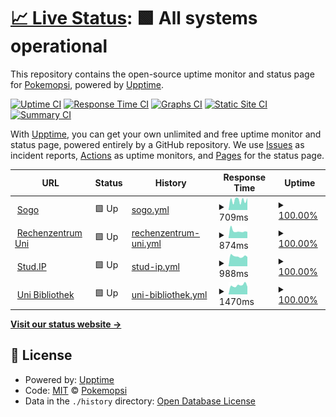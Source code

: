 # [📈 Live Status](https://https://pokemopsi.github.io/upptime-upptime/): <!--live status--> **🟩 All systems operational**

This repository contains the open-source uptime monitor and status page for [Pokemopsi](https://https://pokemopsi.github.io/upptime-upptime/), powered by [Upptime](https://github.com/upptime/upptime).

[![Uptime CI](https://github.com/Pokemopsi/upptime/workflows/Uptime%20CI/badge.svg)](https://github.com/Pokemopsi/upptime/actions?query=workflow%3A%22Uptime+CI%22)
[![Response Time CI](https://github.com/Pokemopsi/upptime/workflows/Response%20Time%20CI/badge.svg)](https://github.com/Pokemopsi/upptime/actions?query=workflow%3A%22Response+Time+CI%22)
[![Graphs CI](https://github.com/Pokemopsi/upptime/workflows/Graphs%20CI/badge.svg)](https://github.com/Pokemopsi/upptime/actions?query=workflow%3A%22Graphs+CI%22)
[![Static Site CI](https://github.com/Pokemopsi/upptime/workflows/Static%20Site%20CI/badge.svg)](https://github.com/Pokemopsi/upptime/actions?query=workflow%3A%22Static+Site+CI%22)
[![Summary CI](https://github.com/Pokemopsi/upptime/workflows/Summary%20CI/badge.svg)](https://github.com/Pokemopsi/upptime/actions?query=workflow%3A%22Summary+CI%22)

With [Upptime](https://upptime.js.org), you can get your own unlimited and free uptime monitor and status page, powered entirely by a GitHub repository. We use [Issues](https://github.com/Pokemopsi/upptime/issues) as incident reports, [Actions](https://github.com/Pokemopsi/upptime/actions) as uptime monitors, and [Pages](https://https://pokemopsi.github.io/upptime-upptime/) for the status page.

<!--start: status pages-->
<!-- This summary is generated by Upptime (https://github.com/upptime/upptime) -->
<!-- Do not edit this manually, your changes will be overwritten -->
<!-- prettier-ignore -->
| URL | Status | History | Response Time | Uptime |
| --- | ------ | ------- | ------------- | ------ |
| <img alt="" src="https://www.saashub.com/images/app/service_logos/9/699f7e38eef7/large.png?1528350016" height="13"> [Sogo](https://sogo.uni-osnabrueck.de) | 🟩 Up | [sogo.yml](https://github.com/Pokemopsi/upptime-upptime/commits/HEAD/history/sogo.yml) | <details><summary><img alt="Response time graph" src="./graphs/sogo/response-time-week.png" height="20"> 709ms</summary><br><a href="https://Pokemopsi.github.io/upptime-upptime/history/sogo"><img alt="Response time 709" src="https://img.shields.io/endpoint?url=https%3A%2F%2Fraw.githubusercontent.com%2FPokemopsi%2Fupptime-upptime%2FHEAD%2Fapi%2Fsogo%2Fresponse-time.json"></a><br><a href="https://Pokemopsi.github.io/upptime-upptime/history/sogo"><img alt="24-hour response time 486" src="https://img.shields.io/endpoint?url=https%3A%2F%2Fraw.githubusercontent.com%2FPokemopsi%2Fupptime-upptime%2FHEAD%2Fapi%2Fsogo%2Fresponse-time-day.json"></a><br><a href="https://Pokemopsi.github.io/upptime-upptime/history/sogo"><img alt="7-day response time 709" src="https://img.shields.io/endpoint?url=https%3A%2F%2Fraw.githubusercontent.com%2FPokemopsi%2Fupptime-upptime%2FHEAD%2Fapi%2Fsogo%2Fresponse-time-week.json"></a><br><a href="https://Pokemopsi.github.io/upptime-upptime/history/sogo"><img alt="30-day response time 709" src="https://img.shields.io/endpoint?url=https%3A%2F%2Fraw.githubusercontent.com%2FPokemopsi%2Fupptime-upptime%2FHEAD%2Fapi%2Fsogo%2Fresponse-time-month.json"></a><br><a href="https://Pokemopsi.github.io/upptime-upptime/history/sogo"><img alt="1-year response time 709" src="https://img.shields.io/endpoint?url=https%3A%2F%2Fraw.githubusercontent.com%2FPokemopsi%2Fupptime-upptime%2FHEAD%2Fapi%2Fsogo%2Fresponse-time-year.json"></a></details> | <details><summary><a href="https://Pokemopsi.github.io/upptime-upptime/history/sogo">100.00%</a></summary><a href="https://Pokemopsi.github.io/upptime-upptime/history/sogo"><img alt="All-time uptime 100.00%" src="https://img.shields.io/endpoint?url=https%3A%2F%2Fraw.githubusercontent.com%2FPokemopsi%2Fupptime-upptime%2FHEAD%2Fapi%2Fsogo%2Fuptime.json"></a><br><a href="https://Pokemopsi.github.io/upptime-upptime/history/sogo"><img alt="24-hour uptime 100.00%" src="https://img.shields.io/endpoint?url=https%3A%2F%2Fraw.githubusercontent.com%2FPokemopsi%2Fupptime-upptime%2FHEAD%2Fapi%2Fsogo%2Fuptime-day.json"></a><br><a href="https://Pokemopsi.github.io/upptime-upptime/history/sogo"><img alt="7-day uptime 100.00%" src="https://img.shields.io/endpoint?url=https%3A%2F%2Fraw.githubusercontent.com%2FPokemopsi%2Fupptime-upptime%2FHEAD%2Fapi%2Fsogo%2Fuptime-week.json"></a><br><a href="https://Pokemopsi.github.io/upptime-upptime/history/sogo"><img alt="30-day uptime 100.00%" src="https://img.shields.io/endpoint?url=https%3A%2F%2Fraw.githubusercontent.com%2FPokemopsi%2Fupptime-upptime%2FHEAD%2Fapi%2Fsogo%2Fuptime-month.json"></a><br><a href="https://Pokemopsi.github.io/upptime-upptime/history/sogo"><img alt="1-year uptime 100.00%" src="https://img.shields.io/endpoint?url=https%3A%2F%2Fraw.githubusercontent.com%2FPokemopsi%2Fupptime-upptime%2FHEAD%2Fapi%2Fsogo%2Fuptime-year.json"></a></details>
| <img alt="" src="https://favicons.githubusercontent.com/www.rz.uni-osnabrueck.de" height="13"> [Rechenzentrum Uni](https://www.rz.uni-osnabrueck.de) | 🟩 Up | [rechenzentrum-uni.yml](https://github.com/Pokemopsi/upptime-upptime/commits/HEAD/history/rechenzentrum-uni.yml) | <details><summary><img alt="Response time graph" src="./graphs/rechenzentrum-uni/response-time-week.png" height="20"> 874ms</summary><br><a href="https://Pokemopsi.github.io/upptime-upptime/history/rechenzentrum-uni"><img alt="Response time 874" src="https://img.shields.io/endpoint?url=https%3A%2F%2Fraw.githubusercontent.com%2FPokemopsi%2Fupptime-upptime%2FHEAD%2Fapi%2Frechenzentrum-uni%2Fresponse-time.json"></a><br><a href="https://Pokemopsi.github.io/upptime-upptime/history/rechenzentrum-uni"><img alt="24-hour response time 816" src="https://img.shields.io/endpoint?url=https%3A%2F%2Fraw.githubusercontent.com%2FPokemopsi%2Fupptime-upptime%2FHEAD%2Fapi%2Frechenzentrum-uni%2Fresponse-time-day.json"></a><br><a href="https://Pokemopsi.github.io/upptime-upptime/history/rechenzentrum-uni"><img alt="7-day response time 874" src="https://img.shields.io/endpoint?url=https%3A%2F%2Fraw.githubusercontent.com%2FPokemopsi%2Fupptime-upptime%2FHEAD%2Fapi%2Frechenzentrum-uni%2Fresponse-time-week.json"></a><br><a href="https://Pokemopsi.github.io/upptime-upptime/history/rechenzentrum-uni"><img alt="30-day response time 874" src="https://img.shields.io/endpoint?url=https%3A%2F%2Fraw.githubusercontent.com%2FPokemopsi%2Fupptime-upptime%2FHEAD%2Fapi%2Frechenzentrum-uni%2Fresponse-time-month.json"></a><br><a href="https://Pokemopsi.github.io/upptime-upptime/history/rechenzentrum-uni"><img alt="1-year response time 874" src="https://img.shields.io/endpoint?url=https%3A%2F%2Fraw.githubusercontent.com%2FPokemopsi%2Fupptime-upptime%2FHEAD%2Fapi%2Frechenzentrum-uni%2Fresponse-time-year.json"></a></details> | <details><summary><a href="https://Pokemopsi.github.io/upptime-upptime/history/rechenzentrum-uni">100.00%</a></summary><a href="https://Pokemopsi.github.io/upptime-upptime/history/rechenzentrum-uni"><img alt="All-time uptime 100.00%" src="https://img.shields.io/endpoint?url=https%3A%2F%2Fraw.githubusercontent.com%2FPokemopsi%2Fupptime-upptime%2FHEAD%2Fapi%2Frechenzentrum-uni%2Fuptime.json"></a><br><a href="https://Pokemopsi.github.io/upptime-upptime/history/rechenzentrum-uni"><img alt="24-hour uptime 100.00%" src="https://img.shields.io/endpoint?url=https%3A%2F%2Fraw.githubusercontent.com%2FPokemopsi%2Fupptime-upptime%2FHEAD%2Fapi%2Frechenzentrum-uni%2Fuptime-day.json"></a><br><a href="https://Pokemopsi.github.io/upptime-upptime/history/rechenzentrum-uni"><img alt="7-day uptime 100.00%" src="https://img.shields.io/endpoint?url=https%3A%2F%2Fraw.githubusercontent.com%2FPokemopsi%2Fupptime-upptime%2FHEAD%2Fapi%2Frechenzentrum-uni%2Fuptime-week.json"></a><br><a href="https://Pokemopsi.github.io/upptime-upptime/history/rechenzentrum-uni"><img alt="30-day uptime 100.00%" src="https://img.shields.io/endpoint?url=https%3A%2F%2Fraw.githubusercontent.com%2FPokemopsi%2Fupptime-upptime%2FHEAD%2Fapi%2Frechenzentrum-uni%2Fuptime-month.json"></a><br><a href="https://Pokemopsi.github.io/upptime-upptime/history/rechenzentrum-uni"><img alt="1-year uptime 100.00%" src="https://img.shields.io/endpoint?url=https%3A%2F%2Fraw.githubusercontent.com%2FPokemopsi%2Fupptime-upptime%2FHEAD%2Fapi%2Frechenzentrum-uni%2Fuptime-year.json"></a></details>
| <img alt="" src="https://favicons.githubusercontent.com/studip.uni-osnabrueck.de" height="13"> [Stud.IP](https://studip.uni-osnabrueck.de) | 🟩 Up | [stud-ip.yml](https://github.com/Pokemopsi/upptime-upptime/commits/HEAD/history/stud-ip.yml) | <details><summary><img alt="Response time graph" src="./graphs/stud-ip/response-time-week.png" height="20"> 988ms</summary><br><a href="https://Pokemopsi.github.io/upptime-upptime/history/stud-ip"><img alt="Response time 988" src="https://img.shields.io/endpoint?url=https%3A%2F%2Fraw.githubusercontent.com%2FPokemopsi%2Fupptime-upptime%2FHEAD%2Fapi%2Fstud-ip%2Fresponse-time.json"></a><br><a href="https://Pokemopsi.github.io/upptime-upptime/history/stud-ip"><img alt="24-hour response time 1178" src="https://img.shields.io/endpoint?url=https%3A%2F%2Fraw.githubusercontent.com%2FPokemopsi%2Fupptime-upptime%2FHEAD%2Fapi%2Fstud-ip%2Fresponse-time-day.json"></a><br><a href="https://Pokemopsi.github.io/upptime-upptime/history/stud-ip"><img alt="7-day response time 988" src="https://img.shields.io/endpoint?url=https%3A%2F%2Fraw.githubusercontent.com%2FPokemopsi%2Fupptime-upptime%2FHEAD%2Fapi%2Fstud-ip%2Fresponse-time-week.json"></a><br><a href="https://Pokemopsi.github.io/upptime-upptime/history/stud-ip"><img alt="30-day response time 988" src="https://img.shields.io/endpoint?url=https%3A%2F%2Fraw.githubusercontent.com%2FPokemopsi%2Fupptime-upptime%2FHEAD%2Fapi%2Fstud-ip%2Fresponse-time-month.json"></a><br><a href="https://Pokemopsi.github.io/upptime-upptime/history/stud-ip"><img alt="1-year response time 988" src="https://img.shields.io/endpoint?url=https%3A%2F%2Fraw.githubusercontent.com%2FPokemopsi%2Fupptime-upptime%2FHEAD%2Fapi%2Fstud-ip%2Fresponse-time-year.json"></a></details> | <details><summary><a href="https://Pokemopsi.github.io/upptime-upptime/history/stud-ip">100.00%</a></summary><a href="https://Pokemopsi.github.io/upptime-upptime/history/stud-ip"><img alt="All-time uptime 100.00%" src="https://img.shields.io/endpoint?url=https%3A%2F%2Fraw.githubusercontent.com%2FPokemopsi%2Fupptime-upptime%2FHEAD%2Fapi%2Fstud-ip%2Fuptime.json"></a><br><a href="https://Pokemopsi.github.io/upptime-upptime/history/stud-ip"><img alt="24-hour uptime 100.00%" src="https://img.shields.io/endpoint?url=https%3A%2F%2Fraw.githubusercontent.com%2FPokemopsi%2Fupptime-upptime%2FHEAD%2Fapi%2Fstud-ip%2Fuptime-day.json"></a><br><a href="https://Pokemopsi.github.io/upptime-upptime/history/stud-ip"><img alt="7-day uptime 100.00%" src="https://img.shields.io/endpoint?url=https%3A%2F%2Fraw.githubusercontent.com%2FPokemopsi%2Fupptime-upptime%2FHEAD%2Fapi%2Fstud-ip%2Fuptime-week.json"></a><br><a href="https://Pokemopsi.github.io/upptime-upptime/history/stud-ip"><img alt="30-day uptime 100.00%" src="https://img.shields.io/endpoint?url=https%3A%2F%2Fraw.githubusercontent.com%2FPokemopsi%2Fupptime-upptime%2FHEAD%2Fapi%2Fstud-ip%2Fuptime-month.json"></a><br><a href="https://Pokemopsi.github.io/upptime-upptime/history/stud-ip"><img alt="1-year uptime 100.00%" src="https://img.shields.io/endpoint?url=https%3A%2F%2Fraw.githubusercontent.com%2FPokemopsi%2Fupptime-upptime%2FHEAD%2Fapi%2Fstud-ip%2Fuptime-year.json"></a></details>
| <img alt="" src="https://favicons.githubusercontent.com/www.ub.uni-osnabrueck.de" height="13"> [Uni Bibliothek](https://www.ub.uni-osnabrueck.de) | 🟩 Up | [uni-bibliothek.yml](https://github.com/Pokemopsi/upptime-upptime/commits/HEAD/history/uni-bibliothek.yml) | <details><summary><img alt="Response time graph" src="./graphs/uni-bibliothek/response-time-week.png" height="20"> 1470ms</summary><br><a href="https://Pokemopsi.github.io/upptime-upptime/history/uni-bibliothek"><img alt="Response time 1470" src="https://img.shields.io/endpoint?url=https%3A%2F%2Fraw.githubusercontent.com%2FPokemopsi%2Fupptime-upptime%2FHEAD%2Fapi%2Funi-bibliothek%2Fresponse-time.json"></a><br><a href="https://Pokemopsi.github.io/upptime-upptime/history/uni-bibliothek"><img alt="24-hour response time 1733" src="https://img.shields.io/endpoint?url=https%3A%2F%2Fraw.githubusercontent.com%2FPokemopsi%2Fupptime-upptime%2FHEAD%2Fapi%2Funi-bibliothek%2Fresponse-time-day.json"></a><br><a href="https://Pokemopsi.github.io/upptime-upptime/history/uni-bibliothek"><img alt="7-day response time 1470" src="https://img.shields.io/endpoint?url=https%3A%2F%2Fraw.githubusercontent.com%2FPokemopsi%2Fupptime-upptime%2FHEAD%2Fapi%2Funi-bibliothek%2Fresponse-time-week.json"></a><br><a href="https://Pokemopsi.github.io/upptime-upptime/history/uni-bibliothek"><img alt="30-day response time 1470" src="https://img.shields.io/endpoint?url=https%3A%2F%2Fraw.githubusercontent.com%2FPokemopsi%2Fupptime-upptime%2FHEAD%2Fapi%2Funi-bibliothek%2Fresponse-time-month.json"></a><br><a href="https://Pokemopsi.github.io/upptime-upptime/history/uni-bibliothek"><img alt="1-year response time 1470" src="https://img.shields.io/endpoint?url=https%3A%2F%2Fraw.githubusercontent.com%2FPokemopsi%2Fupptime-upptime%2FHEAD%2Fapi%2Funi-bibliothek%2Fresponse-time-year.json"></a></details> | <details><summary><a href="https://Pokemopsi.github.io/upptime-upptime/history/uni-bibliothek">100.00%</a></summary><a href="https://Pokemopsi.github.io/upptime-upptime/history/uni-bibliothek"><img alt="All-time uptime 100.00%" src="https://img.shields.io/endpoint?url=https%3A%2F%2Fraw.githubusercontent.com%2FPokemopsi%2Fupptime-upptime%2FHEAD%2Fapi%2Funi-bibliothek%2Fuptime.json"></a><br><a href="https://Pokemopsi.github.io/upptime-upptime/history/uni-bibliothek"><img alt="24-hour uptime 100.00%" src="https://img.shields.io/endpoint?url=https%3A%2F%2Fraw.githubusercontent.com%2FPokemopsi%2Fupptime-upptime%2FHEAD%2Fapi%2Funi-bibliothek%2Fuptime-day.json"></a><br><a href="https://Pokemopsi.github.io/upptime-upptime/history/uni-bibliothek"><img alt="7-day uptime 100.00%" src="https://img.shields.io/endpoint?url=https%3A%2F%2Fraw.githubusercontent.com%2FPokemopsi%2Fupptime-upptime%2FHEAD%2Fapi%2Funi-bibliothek%2Fuptime-week.json"></a><br><a href="https://Pokemopsi.github.io/upptime-upptime/history/uni-bibliothek"><img alt="30-day uptime 100.00%" src="https://img.shields.io/endpoint?url=https%3A%2F%2Fraw.githubusercontent.com%2FPokemopsi%2Fupptime-upptime%2FHEAD%2Fapi%2Funi-bibliothek%2Fuptime-month.json"></a><br><a href="https://Pokemopsi.github.io/upptime-upptime/history/uni-bibliothek"><img alt="1-year uptime 100.00%" src="https://img.shields.io/endpoint?url=https%3A%2F%2Fraw.githubusercontent.com%2FPokemopsi%2Fupptime-upptime%2FHEAD%2Fapi%2Funi-bibliothek%2Fuptime-year.json"></a></details>

<!--end: status pages-->

[**Visit our status website →**](https://https://pokemopsi.github.io/upptime-upptime/)

## 📄 License

- Powered by: [Upptime](https://github.com/upptime/upptime)
- Code: [MIT](./LICENSE) © [Pokemopsi](https://https://pokemopsi.github.io/upptime-upptime/)
- Data in the `./history` directory: [Open Database License](https://opendatacommons.org/licenses/odbl/1-0/)
